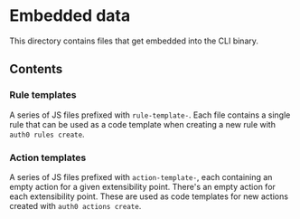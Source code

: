 # Embedded data

This directory contains files that get embedded into the CLI binary.

## Contents

### Rule templates
A series of JS files prefixed with `rule-template-`. Each file contains a single rule that can be used as a code template when creating a new rule with `auth0 rules create`.

### Action templates
A series of JS files prefixed with `action-template-`, each containing an empty action for a given extensibility point. There's an empty action for each extensibility point. These are used as code templates for new actions created with `auth0 actions create`.
